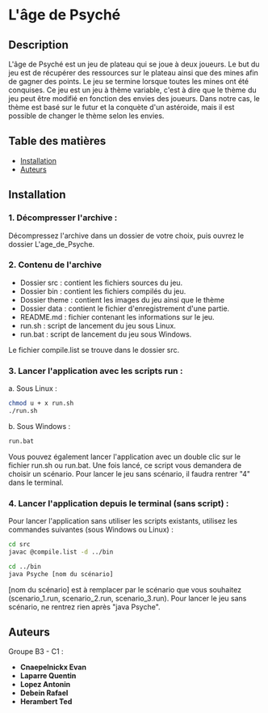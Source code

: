 # L'âge de Psyché

## Description

   L'âge de Psyché est un jeu de plateau qui se joue à deux joueurs. Le but du jeu est de récupérer des ressources sur le plateau ainsi que des mines afin de gagner des points. Le jeu se termine lorsque toutes les mines ont été conquises.
   Ce jeu est un jeu à thème variable, c'est à dire que le thème du jeu peut être modifié en fonction des envies des joueurs. Dans notre cas, le thème est basé sur le futur et la conquète d'un astéroide, mais il est possible de changer le thème selon les envies.

## Table des matières

- [Installation](#installation)
- [Auteurs](#auteurs)

## Installation
### 1. Décompresser l'archive :
   Décompressez l'archive dans un dossier de votre choix, puis ouvrez le dossier L'age_de_Psyche.

### 2. Contenu de l'archive

   - Dossier src   : contient les fichiers sources du jeu.
   - Dossier bin   : contient les fichiers compilés du jeu.
   - Dossier theme : contient les images du jeu ainsi que le thème
   - Dossier data  : contient le fichier d'enregistrement d'une partie.
   - README.md     : fichier contenant les informations sur le jeu.
   - run.sh        : script de lancement du jeu sous Linux.
   - run.bat       : script de lancement du jeu sous Windows.


   Le fichier compile.list se trouve dans le dossier src.

### 3. Lancer l'application avec les scripts run :

   a. Sous Linux :
   ```bash
   chmod u + x run.sh
   ./run.sh
   ```

   b. Sous Windows :
   ```bash
   run.bat
   ```

   Vous pouvez également lancer l'application avec un double clic sur le fichier run.sh ou run.bat.
   Une fois lancé, ce script vous demandera de choisir un scénario. Pour lancer le jeu sans scénario, il faudra rentrer "4" dans le terminal.

### 4. Lancer l'application depuis le terminal (sans script) :

   Pour lancer l'application sans utiliser les scripts existants, utilisez les commandes suivantes (sous Windows ou Linux) :
   ```bash
   cd src
   javac @compile.list -d ../bin

   cd ../bin
   java Psyche [nom du scénario]
   ```
   [nom du scénario] est à remplacer par le scénario que vous souhaitez (scenario_1.run, scenario_2.run, scenario_3.run).
   Pour lancer le jeu sans scénario, ne rentrez rien après "java Psyche".

## Auteurs

Groupe B3 - C1 :

- **Cnaepelnickx Evan**
- **Laparre Quentin**
- **Lopez Antonin**
- **Debein Rafael**
- **Herambert Ted**